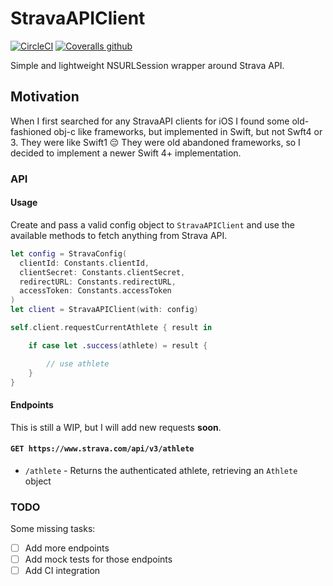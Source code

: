 # StravaAPIClient

[![CircleCI](https://img.shields.io/circleci/project/github/crsantos/stravaapiclient-swift.svg)](https://circleci.com/gh/crsantos/stravaapiclient-swift) [![Coveralls github](https://img.shields.io/coveralls/github/crsantos/stravaapiclient-swift.svg)](https://codecov.io/gh/crsantos/stravaapiclient-swift)

Simple and lightweight NSURLSession wrapper around Strava API.

## Motivation

When I first searched for any StravaAPI clients for iOS I found some old-fashioned obj-c like frameworks, but implemented in Swift, but not Swft4 or 3. They were like Swift1 😔
They were old abandoned frameworks, so I decided to implement a newer Swift 4+ implementation.

### API

#### Usage

Create and pass a valid config object to `StravaAPIClient` and use the available methods to fetch anything from Strava API.

```swift
let config = StravaConfig(
  clientId: Constants.clientId,
  clientSecret: Constants.clientSecret,
  redirectURL: Constants.redirectURL,
  accessToken: Constants.accessToken
)
let client = StravaAPIClient(with: config)

self.client.requestCurrentAthlete { result in

    if case let .success(athlete) = result {

        // use athlete
    }
}
```

#### Endpoints

This is still a WIP,  but I will add new requests **soon**.

#### `GET https://www.strava.com/api/v3/athlete`

* `/athlete` - Returns the authenticated athlete, retrieving an `Athlete` object

### TODO

Some missing tasks:

- [ ] Add more endpoints
- [ ] Add mock tests for those endpoints
- [ ] Add CI integration

